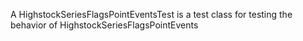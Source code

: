 A HighstockSeriesFlagsPointEventsTest is a test class for testing the behavior of HighstockSeriesFlagsPointEvents